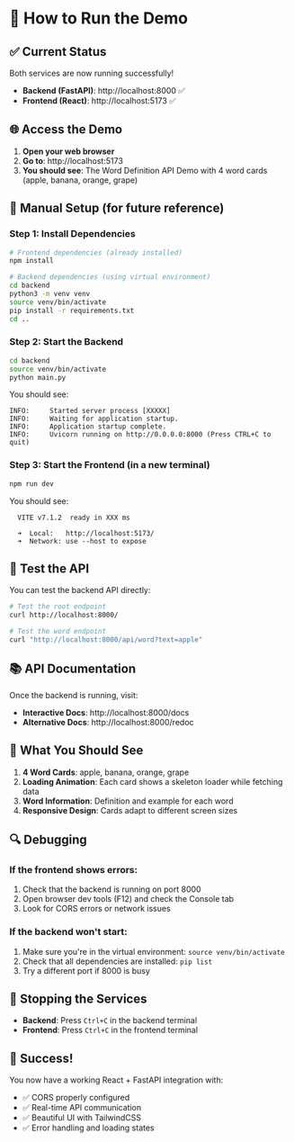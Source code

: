 # 🚀 How to Run the Demo

## ✅ Current Status
Both services are now running successfully!

- **Backend (FastAPI)**: http://localhost:8000 ✅
- **Frontend (React)**: http://localhost:5173 ✅

## 🌐 Access the Demo

1. **Open your web browser**
2. **Go to**: http://localhost:5173
3. **You should see**: The Word Definition API Demo with 4 word cards (apple, banana, orange, grape)

## 🔧 Manual Setup (for future reference)

### Step 1: Install Dependencies

```bash
# Frontend dependencies (already installed)
npm install

# Backend dependencies (using virtual environment)
cd backend
python3 -m venv venv
source venv/bin/activate
pip install -r requirements.txt
cd ..
```

### Step 2: Start the Backend

```bash
cd backend
source venv/bin/activate
python main.py
```

You should see:
```
INFO:     Started server process [XXXXX]
INFO:     Waiting for application startup.
INFO:     Application startup complete.
INFO:     Uvicorn running on http://0.0.0.0:8000 (Press CTRL+C to quit)
```

### Step 3: Start the Frontend (in a new terminal)

```bash
npm run dev
```

You should see:
```
  VITE v7.1.2  ready in XXX ms

  ➜  Local:   http://localhost:5173/
  ➜  Network: use --host to expose
```

## 🧪 Test the API

You can test the backend API directly:

```bash
# Test the root endpoint
curl http://localhost:8000/

# Test the word endpoint
curl "http://localhost:8000/api/word?text=apple"
```

## 📚 API Documentation

Once the backend is running, visit:
- **Interactive Docs**: http://localhost:8000/docs
- **Alternative Docs**: http://localhost:8000/redoc

## 🎯 What You Should See

1. **4 Word Cards**: apple, banana, orange, grape
2. **Loading Animation**: Each card shows a skeleton loader while fetching data
3. **Word Information**: Definition and example for each word
4. **Responsive Design**: Cards adapt to different screen sizes

## 🔍 Debugging

### If the frontend shows errors:
1. Check that the backend is running on port 8000
2. Open browser dev tools (F12) and check the Console tab
3. Look for CORS errors or network issues

### If the backend won't start:
1. Make sure you're in the virtual environment: `source venv/bin/activate`
2. Check that all dependencies are installed: `pip list`
3. Try a different port if 8000 is busy

## 🛑 Stopping the Services

- **Backend**: Press `Ctrl+C` in the backend terminal
- **Frontend**: Press `Ctrl+C` in the frontend terminal

## 🎉 Success!

You now have a working React + FastAPI integration with:
- ✅ CORS properly configured
- ✅ Real-time API communication
- ✅ Beautiful UI with TailwindCSS
- ✅ Error handling and loading states 